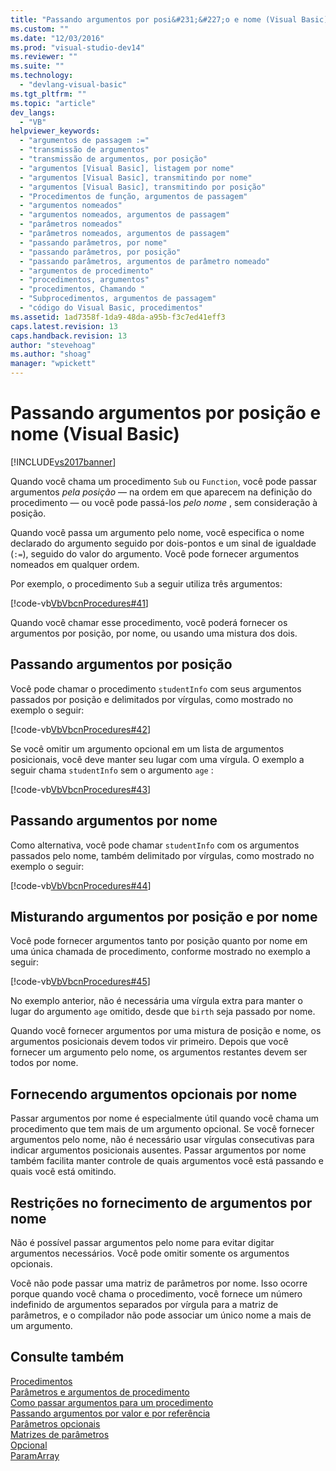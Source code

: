 ```yaml
---
title: "Passando argumentos por posi&#231;&#227;o e nome (Visual Basic) | Microsoft Docs"
ms.custom: ""
ms.date: "12/03/2016"
ms.prod: "visual-studio-dev14"
ms.reviewer: ""
ms.suite: ""
ms.technology: 
  - "devlang-visual-basic"
ms.tgt_pltfrm: ""
ms.topic: "article"
dev_langs: 
  - "VB"
helpviewer_keywords: 
  - "argumentos de passagem :="
  - "transmissão de argumentos"
  - "transmissão de argumentos, por posição"
  - "argumentos [Visual Basic], listagem por nome"
  - "argumentos [Visual Basic], transmitindo por nome"
  - "argumentos [Visual Basic], transmitindo por posição"
  - "Procedimentos de função, argumentos de passagem"
  - "argumentos nomeados"
  - "argumentos nomeados, argumentos de passagem"
  - "parâmetros nomeados"
  - "parâmetros nomeados, argumentos de passagem"
  - "passando parâmetros, por nome"
  - "passando parâmetros, por posição"
  - "passando parâmetros, argumentos de parâmetro nomeado"
  - "argumentos de procedimento"
  - "procedimentos, argumentos"
  - "procedimentos, Chamando "
  - "Subprocedimentos, argumentos de passagem"
  - "código do Visual Basic, procedimentos"
ms.assetid: 1ad7358f-1da9-48da-a95b-f3c7ed41eff3
caps.latest.revision: 13
caps.handback.revision: 13
author: "stevehoag"
ms.author: "shoag"
manager: "wpickett"
---
```

# Passando argumentos por posi&#231;&#227;o e nome (Visual Basic)
[!INCLUDE[vs2017banner](../../../../csharp/includes/vs2017banner.md)]

Quando você chama um procedimento `Sub` ou `Function`, você pode passar argumentos *pela posição*  — na ordem em que aparecem na definição do procedimento — ou você pode passá\-los  *pelo nome* , sem consideração à posição.  
  
 Quando você passa um argumento pelo nome, você especifica o nome declarado do argumento seguido por dois\-pontos e um sinal de igualdade \(`:=`\), seguido do valor do  argumento.  Você pode fornecer argumentos nomeados em qualquer ordem.  
  
 Por exemplo, o procedimento `Sub` a seguir utiliza três argumentos:  
  
 [!code-vb[VbVbcnProcedures#41](../../../../visual-basic/programming-guide/language-features/procedures/codesnippet/VisualBasic/passing-arguments-by-position-and-by-name_1.vb)]  
  
 Quando você chamar esse procedimento, você poderá fornecer os argumentos por posição, por nome, ou usando uma mistura dos dois.  
  
## Passando argumentos por posição  
 Você pode chamar o procedimento  `studentInfo`  com seus argumentos passados por posição e delimitados por vírgulas, como mostrado no exemplo o seguir:  
  
 [!code-vb[VbVbcnProcedures#42](../../../../visual-basic/programming-guide/language-features/procedures/codesnippet/VisualBasic/passing-arguments-by-position-and-by-name_2.vb)]  
  
 Se você omitir um argumento opcional em um lista de argumentos posicionais, você deve manter seu lugar com uma vírgula.  O exemplo a seguir chama  `studentInfo`  sem o argumento  `age` :  
  
 [!code-vb[VbVbcnProcedures#43](../../../../visual-basic/programming-guide/language-features/procedures/codesnippet/VisualBasic/passing-arguments-by-position-and-by-name_3.vb)]  
  
## Passando argumentos por nome  
 Como alternativa, você pode chamar  `studentInfo`  com os argumentos passados pelo nome, também delimitado por vírgulas, como mostrado no exemplo o seguir:  
  
 [!code-vb[VbVbcnProcedures#44](../../../../visual-basic/programming-guide/language-features/procedures/codesnippet/VisualBasic/passing-arguments-by-position-and-by-name_4.vb)]  
  
## Misturando argumentos por posição e por nome  
 Você pode fornecer argumentos tanto por posição quanto por nome em uma única chamada de procedimento, conforme mostrado no exemplo a seguir:  
  
 [!code-vb[VbVbcnProcedures#45](../../../../visual-basic/programming-guide/language-features/procedures/codesnippet/VisualBasic/passing-arguments-by-position-and-by-name_5.vb)]  
  
 No exemplo anterior, não é necessária uma vírgula extra para manter o lugar do argumento  `age`  omitido, desde que  `birth`  seja passado por nome.  
  
 Quando você fornecer argumentos por uma mistura de posição e nome, os argumentos posicionais devem todos vir primeiro.  Depois que você fornecer um argumento pelo nome, os argumentos restantes devem ser todos por nome.  
  
## Fornecendo argumentos opcionais por nome  
 Passar argumentos por nome é especialmente útil quando você chama um procedimento que tem mais de um argumento opcional.  Se você fornecer argumentos pelo nome, não é necessário usar vírgulas consecutivas para indicar argumentos posicionais ausentes.  Passar argumentos por nome também facilita manter controle de quais argumentos você está passando e quais você está omitindo.  
  
## Restrições no fornecimento de argumentos por nome  
 Não é possível passar argumentos pelo nome para evitar digitar argumentos necessários.  Você pode omitir somente os argumentos opcionais.  
  
 Você não pode passar uma matriz de parâmetros por nome.  Isso ocorre porque quando você chama o procedimento, você fornece um número indefinido de argumentos separados por vírgula para a matriz de parâmetros, e o compilador não pode associar um único nome a mais de um argumento.  
  
## Consulte também  
 [Procedimentos](../../../../visual-basic/programming-guide/language-features/procedures/index.md)   
 [Parâmetros e argumentos de procedimento](../../../../visual-basic/programming-guide/language-features/procedures/procedure-parameters-and-arguments.md)   
 [Como passar argumentos para um procedimento](../../../../visual-basic/programming-guide/language-features/procedures/how-to-pass-arguments-to-a-procedure.md)   
 [Passando argumentos por valor e por referência](../../../../visual-basic/programming-guide/language-features/procedures/passing-arguments-by-value-and-by-reference.md)   
 [Parâmetros opcionais](../../../../visual-basic/programming-guide/language-features/procedures/optional-parameters.md)   
 [Matrizes de parâmetros](../../../../visual-basic/programming-guide/language-features/procedures/parameter-arrays.md)   
 [Opcional](../../../../visual-basic/language-reference/modifiers/optional.md)   
 [ParamArray](../../../../visual-basic/language-reference/modifiers/paramarray.md)